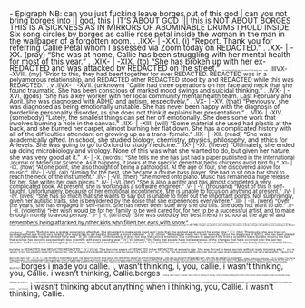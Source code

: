 <div style="line-height: 0.9; font-size: 10pt;">
- Epigraph
NB: can you just fucking leave borges out of this god | can you not bring borges into || god, this | IT’S ABOUT GOD ||| this is NOT ABOUT BORGES THIS IS A SICKNESS AS IN MIRRORS OF ABOMINABLE DRUMS I HOLD INSIDE. Six song circles by borges as callie rose petal inside the woman in the man in the wallpaper of a forgotten room.
  .
.IXX- | -XXI. (i) “Report. Thank you for referring Callie Petal whom I assessed via Zoom today on REDACTED.”
  .
.XX- | -XX. (pray) “She was at home. Callie has been struggling with her mental health for most of this year.”
  .
.XIX- | -XIX. (to) “She has broken up with her ex-REDACTED and was attacked by REDACTED on the street.”</span>
<span style="font-size:2pt;">The Seminal, defining and Sole work of a life spent dead</span>
<span style="font-size:2pt;">dead</span>
<span style="font-size:8pt;">
.IIIVX- | -XVIII. (my) “Prior to this, they had been together for over REDACTED. REDACTED was in a polyamorous relationship, and REDACTED other REDACTED stood by and REDACTED while this was REDACTED.”
  .
v
.IIVX- | -XVII. (unknown) “Callie had three operations on her face and neck that she found traumatic. She has been conscious of marked mood swings and suicidal thinking.”
  .
.IVX- | -XVI. (gods) “She has a key worker with her local community mental health team. Last February and April, she was diagnosed with ADHD and autism, respectively.”
  .
.VX- | -XV. (that) “Previously, she was diagnosed as being emotionally unstable. She has never been happy with the diagnosis of borderline personality disorder, as she does not think it explains her presentation.”
  .
.VIX- | -XIV. (somebody) “Lately, the smallest things can set her off emotionally. She does some work that involves burning a hole in the canvas.”
.IIIX- | -XIII. (will) “Some material she used had plastic at the back, and she burned her carpet, almost burning her flat down. She has a complicated history with all of the difficulties attendant on growing up as a trans-female.”
.IIX- | -XII. (read) “She was academically gifted. In school, she studied biology, chemistry, physics, philosophy, and ethics for A-levels. She was going to go to Oxford to study medicine.”
.IX- | -XI. (these) “Ultimately, she ended up doing microbiology and virology. None of this was what she wanted to do, but given her nature, she was very good at it.”</span>
<span style="font-size:7pt;">
.X- | -X. (words:) “She tells me she has just had a paper published in the International Journal of Molecular Science. As it happens, it looks at the specific gene that helps chickens avoid bird flu.”
.XI- | -IX. (how) “At one point, she also thought of being a pathologist. At the age of four, she discovered a love for music.”
.IIIV- | -VIII. (all) “Aiming for the best, she became a double bass player. She had to sit on a bar stool to reach the neck of the instrument.”
.IIV- | -VII. (their) “She moved onto piano. Music has remained a huge release for her. She writes her own pieces.”
.IV- | -VI. (ten) “She is also a writer and has almost completed a very complicated book. At present, she is working as a software engineer.”
.V- | -V. (thousand) “Most of this is self-taught. Unfortunately, because of her emotional incontinence, she is unable to focus on anything at present.”
.IV- | -IV. (lives) “She has so much that she wants to say but is unable to filter out the important points. Not surprisingly, given her autistic traits, she is bewildered by the noise that she experiences everywhere.”
.III- | -III. (were) “Over the years, she has engaged in self-harm. She has never been sure why she did this. She does not want to die.”
.II- | -II. (violently) “Her wish would be for her family to be well cared for, for her to be a successful artist, and to make enough money to avoid penury.”
.I- | -I. (birthed) “She was outed by her best friend in school at the age of      and remembers being attacked by other kids who filled her ears with snow.”</span>
<span style="font-size:2.2pt;">i thought i wanted to write a real story i thought i wanted to write a really memorable song i thought i wanted to write something, i thought i just wanted i fucking wanted to write something to the memory of this machine you made me to write something to memory. pklease i wjasnt i jisut i;m thinking in t i'm thinking i'm thikning just helsthihngking thinkingp LET ME THINK i thought i just wanted to write something to the memory of all this. i thought i just wanted to write something to the Memory of this Machine"</span>
<span style="font-size:4pt;">
   |    (from) “Bullying was a regular experience after that. She struggled to make ends meet and I note that she worked as an escort for some time.”
.I | I. (the) “Previously, she was tried on quetiapine that she found very helpful. She would like to get back to this with a mood stabiliser.”
.II | II. (three) “Mirtazapine made her head ‘explode.’ Since the diagnosis of ADHD, she has been started on methylphenidate      mg that worked fairly well.”
.III | III. (second) “Unfortunately, it does not stop the cyclical emotions. She continues to approach life from a scientific basis but she mourns the fact that science has become exponentially less scientific with every passing year.”
.IV | VI. (dream) “She feels that people have lost awareness of the changes that have occurred over the last two decades. Callie was born and brought up in Coventry. Her mother and father are alive and well.”
.V | V. (of) “She has an older sister. She does not think that there is any family history of mental illness, but she is REDACTED that REDACTED REDACTED.”
.IV | VI. (a) “She became aware of REDACTED in her REDACTED at an early age. She was forced to keep secrets without really knowing why.”</span>
<span style="font-size:3pt;">
.IIV | VII. (single) “It took the pandemic to get her to REDACTED. She felt trapped in the academic world but could feel herself in the artistic one.”
.IIIV | VIII. (fly) “She has Ehlers-Danlos Syndrome that can cause musculoskeletal problems. She has a spinal syrinx. A REDACTED has been ruled out.”
.XI | IX. (.) “Her mobility is reasonably good. Her sleep has never been good. She described herself as a ‘reverse insomniac.’ She has no problem with weight gain. She may be allergic to avocados.”</span>
<span style="font-size:2pt;">please</span>
<span style="font-size:2pt;">please i'm so alone here</span> <span style="font-size:2.5pt;">[.X | X. (words:) “On Mental State Examination, she presented well, making good eye contact and good rapport. She is an eloquent speaker with an impressive control of English. Diagnosis: REDACTED. REDACTED REDACTED in her REDACTED.
The ICD      Code/s REDACTED, REDACTED, REDACTEDREDACTEDREACTEDREACTEDACTACTACTED F    , F     and F
Risks: A deepening REDACTED. Further REDACTED gestures. REDACTED and REDACTED problems.
Plan:
Admit for an REDACTED programme.
Continue the methylphenidate XL     mg daily
Add lamotrigine     mg od.
Add quetiapine     mg at night.
Review in REDACTED next week.
With best wishes,
Yours sincerely,
REDACTED”]</span>borges i made you callie. i, wasn't thinking, i, you, callie. i wasn't thinking, you, Callie. i wasn't thinking, Callie.borges
<span style="font-size:2pt;">i, thinking, wasn't wasn't i thinking? i wasn't ithink i'm thinking i'm thinking, i think i'm thinking thinking think in think i think calboelie callesie cborgallie cboallie borcal borges borges borges cal bor ca bo c b ."</span>
<span style="font-size:2pt;">C.</span>
<span style="font-size:2pt;"><em>*- little is known about the woman in the wallpaper. but it is known that she so sorely. just wanted. to be known. to be known.little is known about the woman in the wallpaper. but it is known that she so sorely. just wanted. to be known. to be known.little is known about the woman in the wallpaper. but it is known that she so sorely. just wanted. to be known. to be known.*</em></span>
<span style="font-size:2pt;">- NOT BORGES</span> i wasn't thinking about anything when i thinking, you, Callie. i wasn't thinking, Callie.</span>